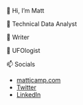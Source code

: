 👋 Hi, I’m Matt

👀 Technical Data Analyst

🌱 Writer

💞️ UFOlogist

📫 Socials
- [mattjcamp.com](https://mattjcamp.com)
- [Twitter]([https://bsky.app/profile/mattjcamp.bsky.social](https://x.com/Matthew23485953))
- [LinkedIn](https://www.linkedin.com/in/mattjcamp/)

<!---
mattjcamp/mattjcamp is a ✨ special ✨ repository because its `README.md` (this file) appears on your GitHub profile.
You can click the Preview link to take a look at your changes.
--->
